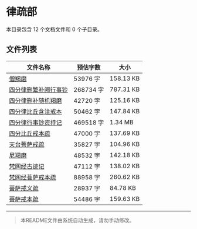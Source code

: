 # 律疏部

本目录包含 12 个文档文件和 0 个子目录。

## 文件列表

| 文件名称 | 预估字数 | 大小 |
|---------|---------|------|
| [僧羯磨](佛藏/大藏经/论藏/律疏部/僧羯磨.md) | 53976 字 | 158.13 KB |
| [四分律删繁补阙行事钞](佛藏/大藏经/论藏/律疏部/四分律删繁补阙行事钞.md) | 268734 字 | 787.31 KB |
| [四分律删补随机羯磨](佛藏/大藏经/论藏/律疏部/四分律删补随机羯磨.md) | 42720 字 | 125.16 KB |
| [四分律比丘含注戒本](佛藏/大藏经/论藏/律疏部/四分律比丘含注戒本.md) | 50462 字 | 147.84 KB |
| [四分律行事钞资持记](佛藏/大藏经/论藏/律疏部/四分律行事钞资持记.md) | 469518 字 | 1.34 MB |
| [四分比丘戒本疏](佛藏/大藏经/论藏/律疏部/四分比丘戒本疏.md) | 47000 字 | 137.69 KB |
| [天台菩萨戒疏](佛藏/大藏经/论藏/律疏部/天台菩萨戒疏.md) | 35827 字 | 104.96 KB |
| [尼羯磨](佛藏/大藏经/论藏/律疏部/尼羯磨.md) | 48532 字 | 142.18 KB |
| [梵网经古迹记](佛藏/大藏经/论藏/律疏部/梵网经古迹记.md) | 47112 字 | 138.02 KB |
| [梵网经菩萨戒本疏](佛藏/大藏经/论藏/律疏部/梵网经菩萨戒本疏.md) | 88958 字 | 260.62 KB |
| [菩萨戒义疏](佛藏/大藏经/论藏/律疏部/菩萨戒义疏.md) | 28937 字 | 84.78 KB |
| [菩萨戒本疏](佛藏/大藏经/论藏/律疏部/菩萨戒本疏.md) | 54486 字 | 159.63 KB |

---

> 本README文件由系统自动生成，请勿手动修改。
